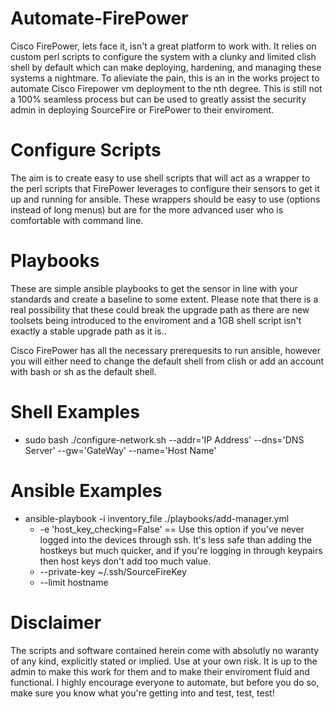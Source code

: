 # Automate-FirePower
Cisco FirePower, lets face it, isn't a great platform to work with. It relies on custom perl scripts to configure the system with a clunky and limited clish shell by default which can make deploying, hardening, and managing these systems a nightmare. To alieviate the pain, this is an in the works project to automate Cisco Firepower vm deployment to the nth degree. This is still not a 100% seamless process but can be used to greatly assist the security admin in deploying SourceFire or FirePower to their enviroment.

# Configure Scripts
The aim is to create easy to use shell scripts that will act as a wrapper to the perl scripts that FirePower leverages to configure their sensors to get it up and running for ansible. These wrappers should be easy to use (options instead of long menus) but are for the more advanced user who is comfortable with command line.

# Playbooks
These are simple ansible playbooks to get the sensor in line with your standards and create a baseline to some extent. Please note that there is a real possibility that these could break the upgrade path as there are new toolsets being introduced to the enviroment and a 1GB shell script isn't exactly a stable upgrade path as it is..

Cisco FirePower has all the necessary prerequesits to run ansible, however you will either need to change the default shell from clish or add an account with bash or sh as the default shell.

# Shell Examples
* sudo bash ./configure-network.sh --addr='IP Address' --dns='DNS Server' --gw='GateWay' --name='Host Name'

# Ansible Examples
* ansible-playbook -i inventory_file ./playbooks/add-manager.yml
  * -e 'host_key_checking=False' == Use this option if you've never logged into the devices through ssh. It's less safe than adding the hostkeys but much quicker, and if you're logging in through keypairs then host keys don't add too much value.
  * --private-key ~/.ssh/SourceFireKey
  * --limit hostname
  
  
# Disclaimer
The scripts and software contained herein come with absolutly no waranty of any kind, explicitly stated or implied. Use at your own risk. It is up to the admin to make this work for them and to make their enviroment fluid and functional. I highly encourage everyone to automate, but before you do so, make sure you know what you're getting into and test, test, test!
